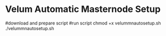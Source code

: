 # Velum Automatic Masternode Setup
#download and prepare script
#run script
chmod +x velummnautosetup.sh
./velummnautosetup.sh

